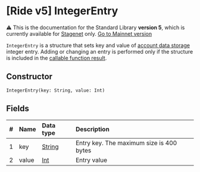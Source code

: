 # [Ride v5] IntegerEntry

:warning: This is the documentation for the Standard Library **version 5**, which is currently available for [Stagenet](/en/blockchain/blockchain-network/) only. [Go to Mainnet version](/en/ride/structures/script-actions/int-entry)

`IntegerEntry` is a structure that sets key and value of [account data storage](/en/blockchain/account/account-data-storage) integer entry. Adding or changing an entry is performed only if the structure is included in the [callable function result](/en/ride/v5/functions/callable-function#invocation-result-2).

## Constructor

```ride
IntegerEntry(key: String, value: Int)
```

## Fields

|   #   | Name | Data type | Description |
| :--- | :--- | :--- | :--- |
| 1 | key | [String](/en/ride/v5/data-types/string) | Entry key. The maximum size is 400 bytes |
| 2 | value | [Int](/en/ride/v5/data-types/int) | Entry value |
